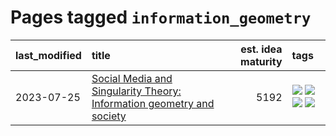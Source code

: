 # Pages tagged `information_geometry`

|last_modified|title|est. idea maturity|tags
|:---|:---|---:|:---|
|2023-07-25|[Social Media and Singularity Theory: Information geometry and society](../social_singularities.md)|5192|[![](https://img.shields.io/badge/tag-alignment-32d44f)](../tags/alignment.md) [![](https://img.shields.io/badge/tag-information_geometry-fe4dc)](../tags/information_geometry.md) [![](https://img.shields.io/badge/tag-philosophy-d5ffe)](../tags/philosophy.md) [![](https://img.shields.io/badge/tag-publication-1eefac)](../tags/publication.md)|
